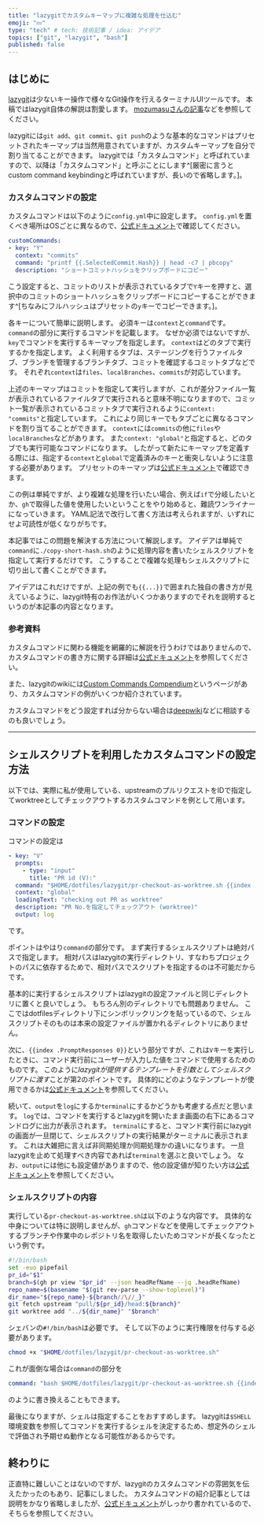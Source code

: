 ```yaml
---
title: "lazygitでカスタムキーマップに複雑な処理を仕込む"
emoji: "💤"
type: "tech" # tech: 技術記事 / idea: アイデア
topics: ["git", "lazygit", "bash"]
published: false
---
```


## はじめに

[lazygit](https://github.com/jesseduffield/lazygit)は少ないキー操作で様々なGit操作を行えるターミナルUIツールです。
本稿ではlazygit自体の解説は割愛します。
[mozumasuさんの記事](<https://zenn.dev/mozumasu/articles/mozumasu-lazy-git#git%E7%AE%A1%E7%90%86%E3%82%92%E7%B0%A1%E5%8D%98%E3%81%AB-(lazygit)>)などを参照してください。

lazygitには`git add`、`git commit`、`git push`のような基本的なコマンドはプリセットされたキーマップは当然用意されていますが、カスタムキーマップを自分で割り当てることができます。
lazygitでは「カスタムコマンド」と呼ばれていますので、以降は「カスタムコマンド」と呼ぶことにします^[厳密に言うとcustom command keybindingと呼ばれていますが、長いので省略します。]。

### カスタムコマンドの設定

カスタムコマンドは以下のように`config.yml`中に設定します。
`config.yml`を置くべき場所はOSごとに異なるので、[公式ドキュメント](https://github.com/jesseduffield/lazygit/blob/master/docs/Config.md)で確認してください。

```yaml:config.yml
customCommands:
- key: "Y"
  context: "commits"
  command: "printf {{.SelectedCommit.Hash}} | head -c7 | pbcopy"
  description: "ショートコミットハッシュをクリップボードにコピー"
```

こう設定すると、コミットのリストが表示されているタブで`Y`キーを押すと、選択中のコミットのショートハッシュをクリップボードにコピーすることができます^[ちなみにフルハッシュはプリセットの`y`キーでコピーできます。]。

各キーについて簡単に説明します。
必須キーは`context`と`command`です。
`command`の部分に実行するコマンドを記載します。
なぜか必須ではないですが、`key`でコマンドを実行するキーマップを指定します。
`context`はどのタブで実行するかを指定します。
よく利用するタブは、ステージングを行うファイルタブ、ブランチを管理するブランチタブ、コミットを確認するコミットタブなどです。
それぞれ`context`は`files`、`localBranches`、`commits`が対応しています。

上述のキーマップはコミットを指定して実行しますが、これが差分ファイル一覧が表示されているファイルタブで実行されると意味不明になりますので、コミット一覧が表示されているコミットタブで実行されるように`context: "commits"`と指定しています。
これにより同じキーでもタブごとに異なるコマンドを割り当てることができます。
`context`には`commits`の他に`files`や`localBranches`などがあります。
また`context: "global"`と指定すると、どのタブでも実行可能なコマンドになります。
したがって新たにキーマップを定義する際には、指定する`context`と`global`で定義済みのキーと衝突しないように注意する必要があります。
プリセットのキーマップは[公式ドキュメント](https://github.com/jesseduffield/lazygit/blob/master/docs/keybindings/Keybindings_ja.md)で確認できます。

この例は単純ですが、より複雑な処理を行いたい場合、例えば`if`で分岐したいとか、`gh`で取得した値を使用したいということをやり始めると、難読ワンライナーになっていきます。
YAML記法で改行して書く方法は考えられますが、いずれにせよ可読性が低くなりがちです。

本記事ではこの問題を解決する方法について解説します。
アイデアは単純で`command`に`./copy-short-hash.sh`のように処理内容を書いたシェルスクリプトを指定して実行するだけです。
こうすることで複雑な処理もシェルスクリプトに切り出して書くことができます。

アイデアはこれだけですが、上記の例でも`{{...}}`で囲まれた独自の書き方が見えているように、lazygit特有のお作法がいくつかありますのでそれを説明するというのが本記事の内容となります。

### 参考資料

カスタムコマンドに関わる機能を網羅的に解説を行うわけではありませんので、カスタムコマンドの書き方に関する詳細は[公式ドキュメント](https://github.com/jesseduffield/lazygit/blob/master/docs/Custom_Command_Keybindings.md)を参照してください。

また、lazygitのwikiには[Custom Commands Compendium](https://github.com/jesseduffield/lazygit/wiki/Custom-Commands-Compendium)というページがあり、カスタムコマンドの例がいくつか紹介されています。

カスタムコマンドをどう設定すれば分からない場合は[deepwiki](https://deepwiki.com/jesseduffield/lazygit)などに相談するのも良いでしょう。

---

## シェルスクリプトを利用したカスタムコマンドの設定方法

以下では、実際に私が使用している、upstreamのプルリクエストをIDで指定してworktreeとしてチェックアウトするカスタムコマンドを例として用います。

### コマンドの設定

コマンドの設定は

```yaml:config.yml
- key: "V"
  prompts:
    - type: "input"
      title: "PR id (V):"
  command: "$HOME/dotfiles/lazygit/pr-checkout-as-worktree.sh {{index .PromptResponses 0}}"
  context: "global"
  loadingText: "checking out PR as worktree"
  description: "PR No.を指定してチェックアウト (worktree)"
  output: log
```

です。

ポイントはやはり`command`の部分です。
まず実行するシェルスクリプトは絶対パスで指定します。
相対パスはlazygitの実行ディレクトリ、すなわちプロジェクトのパスに依存するためで、相対パスでスクリプトを指定するのは不可能だからです。

基本的に実行するシェルスクリプトはlazygitの設定ファイルと同じディレクトリに置くと良いでしょう。
もちろん別のディレクトリでも問題ありません。
ここではdotfilesディレクトリ下にシンボリックリンクを貼っているので、シェルスクリプトそのものは本来の設定ファイルが置かれるディレクトリにありません。

次に、`{{index .PromptResponses 0}}`という部分ですが、これは`V`キーを実行したときに、コマンド実行前にユーザーが入力した値をコマンドで使用するためのものです。
このように*lazygitが提供するテンプレートを引数としてシェルスクリプトに渡す*ことが第2のポイントです。
具体的にどのようなテンプレートが使用できるかは[公式ドキュメント](https://github.com/jesseduffield/lazygit/blob/master/docs/Custom_Command_Keybindings.md#placeholder-values)を参照してください。

続いて、`output`を`log`にするか`terminal`にするかどうかも考慮する点だと思います。
`log`では、コマンドを実行するとlazygitを開いたまま画面の右下にあるコマンドログに出力が表示されます。
`terminal`にすると、コマンド実行前にlazygitの画面が一旦閉じて、シェルスクリプトの実行結果がターミナルに表示されます。
これは大雑把に言えば非同期処理か同期処理かの違いになります。
一旦lazygitを止めて処理すべき内容であれば`terminal`を選ぶと良いでしょう。
なお、`output`には他にも設定値がありますので、他の設定値が知りたい方は[公式ドキュメント](https://github.com/jesseduffield/lazygit/blob/master/docs/Custom_Command_Keybindings.md)を参照してください。

### シェルスクリプトの内容

実行している`pr-checkout-as-worktree.sh`は以下のような内容です。
具体的な中身については特に説明しませんが、`gh`コマンドなどを使用してチェックアウトするブランチや作業中のレポジトリ名を取得したいためコマンドが長くなったという例です。

```bash
#!/bin/bash
set -euo pipefail
pr_id="$1"
branch=$(gh pr view "$pr_id" --json headRefName --jq .headRefName)
repo_name=$(basename "$(git rev-parse --show-toplevel)")
dir_name="${repo_name}-${branch//\//_}"
git fetch upstream "pull/${pr_id}/head:${branch}"
git worktree add "../${dir_name}" "$branch"
```

シェバンの`#!/bin/bash`は必要です。
そして以下のように実行権限を付与する必要があります。

```bash
chmod +x "$HOME/dotfiles/lazygit/pr-checkout-as-worktree.sh"
```

これが面倒な場合は`command`の部分を

```yaml
command: "bash $HOME/dotfiles/lazygit/pr-checkout-as-worktree.sh {{index .PromptResponses 0}}"
```

のように書き換えることもできます。

最後になりますが、シェルは指定することをおすすめします。
lazygitは`$SHELL`環境変数を参照してコマンドを実行するシェルを決定するため、想定外のシェルで評価され予期せぬ動作となる可能性があるからです。

## 終わりに

正直特に難しいことはないのですが、lazygitのカスタムコマンドの雰囲気を伝えたかったのもあり、記事にしました。
カスタムコマンドの紹介記事としては説明をかなり省略しましたが、[公式ドキュメント](https://github.com/jesseduffield/lazygit/blob/master/docs/Custom_Command_Keybindings.md)がしっかり書かれているので、そちらを参照してください。
